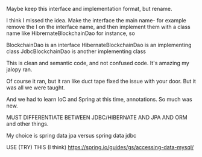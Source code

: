 Maybe keep this interface and implementation format, but rename. 

I think I missed the idea. Make the interface the main name- for example remove the I on the interface name, and then implement them with a class name like HibrernateBlockchainDao for instance, so 

BlockchainDao is an interface
HibernateBlockchainDao is an implementing class
JdbcBlockchainDao is another implementing class

This is clean and semantic code, and not confused code. It's amazing my jalopy ran. 

Of course it ran, but it ran like duct tape fixed the issue with your door. But it was all we were taught. 

And we had to learn IoC and Spring at this time, annotations. So much was new. 

MUST DIFFERENTIATE BETWEEN JDBC/HIBERNATE AND JPA AND ORM and other things. 

My choice is spring data jpa versus spring data jdbc

USE (TRY) THIS (I think) https://spring.io/guides/gs/accessing-data-mysql/